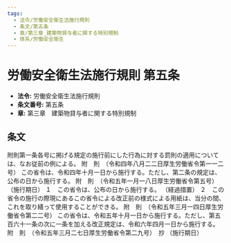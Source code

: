 ```yaml
---
tags:
  - 法令/労働安全衛生法施行規則
  - 条文/第五条
  - 章/第三章_建築物貸与者に関する特別規制
  - 体系/労働安全衛生
---
```

# 労働安全衛生法施行規則 第五条

- **法令:** 労働安全衛生法施行規則
- **条文番号:** 第五条
- **章:** 第三章　建築物貸与者に関する特別規制

## 条文
附則第一条各号に掲げる規定の施行前にした行為に対する罰則の適用については、なお従前の例による。
附　則　（令和四年八月二二日厚生労働省令第一一二号）
この省令は、令和四年十月一日から施行する。ただし、第二条の規定は、公布の日から施行する。
附　則　（令和五年一月一八日厚生労働省令第五号）
（施行期日）
１　この省令は、公布の日から施行する。
（経過措置）
２　この省令の施行の際現にあるこの省令による改正前の様式による用紙は、当分の間、これを取り繕って使用することができる。
附　則　（令和五年三月一四日厚生労働省令第二二号）
この省令は、令和五年十月一日から施行する。ただし、第五百六十一条の次に一条を加える改正規定は、令和六年四月一日から施行する。
附　則　（令和五年三月二七日厚生労働省令第二九号）　抄
（施行期日）

